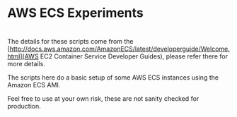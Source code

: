 # AWS ECS Experiments
#

The details for these scripts come from the [http://docs.aws.amazon.com/AmazonECS/latest/developerguide/Welcome.html](AWS EC2 Container Service Developer Guides), please refer there for more details.

The scripts here do a basic setup of some AWS ECS instances using the Amazon ECS AMI.

Feel free to use at your own risk, these are not sanity checked for production. 
